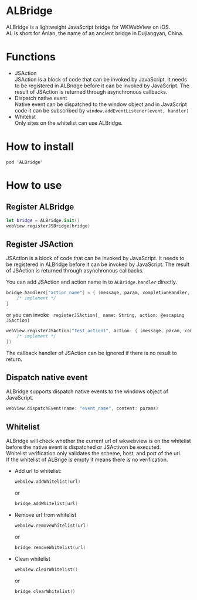 # ALBridge
ALBridge is a lightweight JavaScript bridge for WKWebView on iOS.  
AL is short for Anlan, the name of an ancient bridge in Dujiangyan, China.  

# Functions
- JSAction  
    JSAction is a block of code that can be invoked by JavaScript. It needs to be registered in ALBridge before it can be invoked by JavaScript. The result of JSAction is returned through asynchronous callbacks.
- Dispatch native event  
    Native event can be dispatched to the window object and in JavaScript code it can be subscribed by  ```window.addEventListener(event, handler)```
- Whitelist  
    Only sites on the whitelist can use ALBridge.


# How to install
```
pod 'ALBridge'
```

# How to use
## Register ALBridge

```swift
let bridge = ALBridge.init()
webView.registerJSBridge(bridge)
```

## Register JSAction
JSAction is a block of code that can be invoked by JavaScript. It needs to be registered in ALBridge before it can be invoked by JavaScript. The result of JSAction is returned through asynchronous callbacks.  
   
You can add JSAction and action name in to ```ALBridge.handler``` directly.
```swift
bridge.handlers["action_name"] = { (message, param, completionHandler, progressChangedHandler) in
    /* implement */
}
```
or you can invoke ``` registerJSAction(_ name: String, action: @escaping JSAction)```
```swift
webView.registerJSAction("test_action1", action: { (message, param, completionHandler, progressChangedHandler) in
    /* implement */
})
```
The callback handler of JSAction can be ignored if there is no result to return.

## Dispatch native event
ALBridge supports dispatch native events to the windows object of JavaScript.

```swift
webView.dispatchEvent(name: "event_name", content: params)
```

## Whitelist
ALBridge will check whether the current url of wkwebview is on the whitelist before the native event is dispatched or JSActivon be executed.  
Whitelist verification only validates the scheme, host, and port of the url.  
If the whitelist of ALBrige is empty it means there is no verification. 

- Add url to whitelist:  
    ```swift
    webView.addWhitelist(url)
    ```
    or
    ```swift
    bridge.addWhitelist(url)
    ```
- Remove url from whitelist  
    ```swift
    webView.removeWhitelist(url)
    ```
    or
    ```swift
    bridge.removeWhitelist(url)
    ```

- Clean whitelist      
    ```swift
    webView.clearWhitelist()
    ```
    or
    ```swift
    bridge.clearWhitelist()
    ```
